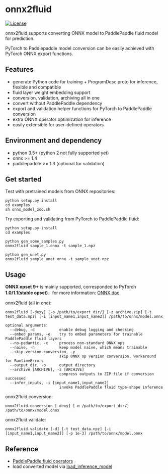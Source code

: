 # onnx2fluid

[![License](https://img.shields.io/badge/license-Apache%202-blue.svg)](LICENSE)

onnx2fluid supports converting ONNX model to PaddlePaddle fluid model for prediction.

PyTorch to Paddlepaddle model conversion can be easily achieved with PyTorch ONNX export functions.

## Features

* generate Python code for training + ProgramDesc proto for inference, flexible and compatible
* fluid layer weight embedding support
* conversion, validation, archiving all in one
* convert without PaddlePaddle dependency
* export and validation helper functions for PyTorch to PaddlePaddle conversion
* extra ONNX operator optimization for inference
* easily extensible for user-defined operators

## Environment and dependency

* python 3.5+ (python 2 not fully supported yet)
* onnx >= 1.4
* paddlepaddle >= 1.3 (optional for validation)

## Get started

Test with pretrained models from ONNX repositories:

``` shell
python setup.py install
cd examples
sh onnx_model_zoo.sh
```

Try exporting and validating from PyTorch to PaddlePaddle fluid:

``` shell
python setup.py install
cd examples

python gen_some_samples.py
onnx2fluid sample_1.onnx -t sample_1.npz

python gen_unet.py
onnx2fluid sample_unet.onnx -t sample_unet.npz
```

## Usage

**ONNX opset 9+** is mainly supported, corresponded to PyTorch **1.0/1.1(stable opset)**，for more information: [ONNX doc](https://github.com/onnx/onnx/blob/master/docs/Operators.md)

onnx2fluid (all in one):

```shell
onnx2fluid [-dexy] [-o /path/to/export_dir/] [-z archive.zip] [-t test_data.npz] [-i [input_name1,input_name2]] /path/to/onnx/model.onnx 

optional arguments:
  --debug, -d           enable debug logging and checking
  --embed_params, -e    try to embed parameters for trainable PaddlePaddle fluid layers
  --no-pedantic, -x     process non-standard ONNX ops
  --naive, -n           keep model naive, which means trainable
  --skip-version-conversion, -y
                        skip ONNX op version conversion, workaround for RumtimeErrors
  --output_dir, -o      output directory
  --archive [ARCHIVE], -z [ARCHIVE]
                        compress outputs to ZIP file if conversion successed
  --infer_inputs, -i [input_name1,input_name2]
                        invoke PaddlePaddle fluid type-shape inference
```

onnx2fluid.conversion:

```shell
onnx2fluid.conversion [-dexy] [-o /path/to/export_dir/] /path/to/onnx/model.onnx 
```

onnx2fluid.validate:

```shell
onnx2fluid.validate [-d] [-t test_data.npz] [-i [input_name1,input_name2]] [-p 1e-3] /path/to/onnx/model.onnx 
```

## Reference

* [PaddlePaddle fluid operators](http://www.paddlepaddle.org/documentation/docs/en/1.5/api/layers.html)
* load converted model via [load_inference_model](http://www.paddlepaddle.org/documentation/docs/en/1.5/api/io.html#permalink-1-load_inference_model)
